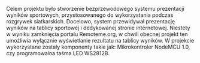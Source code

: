 Celem projektu było stworzenie bezprzewodowego systemu prezentacji wyników sportowych, przystosowanego do wykorzystania podczas rozgrywek siatkarskich. 
Docelowo, system przewidywał prezentację wyników na tablicy sportowej i dedykowanej stronie internetowej. 
Niestety w wyniku zamknięcia portalu Remoteme.org, w chwili obecnej projekt ten umożliwia wyłącznie wyświetlanie rezultatu na tablicy wyników.
W projekcie wykorzystane zostały komponenty takie jak: Mikrokontroler NodeMCU 1.0, czy programowalna taśma LED WS2812B.
